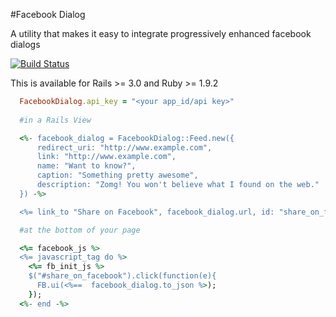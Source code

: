 #Facebook Dialog

A utility that makes it easy to integrate progressively enhanced facebook dialogs

[![Build Status](https://secure.travis-ci.org/enlightsolutions/facebook_dialog.png)](http://travis-ci.org/enlightsolutions/facebook_dialog)

This is available for Rails >= 3.0 and Ruby >= 1.9.2

```ruby
  FacebookDialog.api_key = "<your app_id/api key>"
  
  #in a Rails View

  <%- facebook_dialog = FacebookDialog::Feed.new({
      redirect_uri: "http://www.example.com",
      link: "http://www.example.com",
      name: "Want to know?",
      caption: "Something pretty awesome",
      description: "Zomg! You won't believe what I found on the web."
  }) -%>

  <%= link_to "Share on Facebook", facebook_dialog.url, id: "share_on_facebook" %>

  #at the bottom of your page

  <%= facebook_js %>
  <%= javascript_tag do %>
    <%= fb_init_js %>
    $("#share_on_facebook").click(function(e){
      FB.ui(<%==  facebook_dialog.to_json %>); 
    });
  <%- end -%>
```

